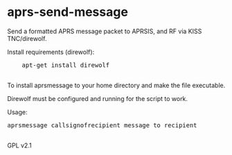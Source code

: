 # aprs-send-message
Send a formatted APRS message packet to APRSIS, and RF via KISS TNC/direwolf.


 Install requirements (direwolf):
 <pre>
    apt-get install direwolf
 </pre>

To install aprsmessage to your home directory and make the file executable.

Direwolf must be configured and running for the script to work.

Usage:
 <pre>
aprsmessage callsignofrecipient message to recipient
  </pre>
 GPL v2.1

